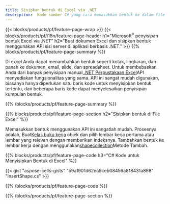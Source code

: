 ```yaml
---
title: Sisipkan bentuk di Excel via .NET
description:  Kode sumber C# yang cara memasukkan bentuk ke dalam file Excel Microsoft menggunakan Perpustakaan .NET.
---
```

{{< blocks/products/pf/feature-page-wrap >}}
{{< blocks/products/pf/i18n/feature-page-header h1="Microsoft<sup>&reg;</sup> penyisipan bentuk Excel via .NET" h2="Buat dokumen Excel dan sisipkan bentuk menggunakan API sisi server di aplikasi berbasis .NET." >}}
{{% blocks/products/pf/feature-page-summary %}}

 Di excel Anda dapat menambahkan bentuk seperti kotak, lingkaran, dan panah ke dokumen, email, slide, dan spreadsheet. Untuk membebaskan Anda dari banyak penyisipan manual,[.NET Perpustakaan Excel](https://releases.aspose.com/cells/net/)API menyediakan fungsionalitas yang sama. API ini sangat mudah digunakan, biasanya hanya diperlukan satu baris kode untuk menyisipkan bentuk tertentu, dan beberapa baris kode dapat menyelesaikan penyisipan kumpulan bentuk.

{{% /blocks/products/pf/feature-page-summary %}}

{{% blocks/products/pf/feature-page-section h2="Sisipkan bentuk di File Excel" %}}

 Memasukkan bentuk menggunakan API ini sangatlah mudah. Prosesnya adalah, Buat[Kelas buku kerja](https://reference.aspose.com/cells/net/aspose.cells/workbook) objek dan pilih lembar kerja pertama atau lembar yang relevan dengan memberikan indeksnya. Tambahkan bentuk ke lembar kerja dengan menggunakan[shapecollection](https://reference.aspose.com/cells/net/aspose.cells.drawing/shapecollection)Metode Tambah.

{{% blocks/products/pf/feature-page-code h3="C# Kode untuk Menyisipkan Bentuk di Excel" %}}

{{< gist "aspose-cells-gists" "59a1901d62ea9ceb08456a818431a898" "InsertShape.cs" >}}

{{% /blocks/products/pf/feature-page-code %}}

{{% /blocks/products/pf/feature-page-section %}}

